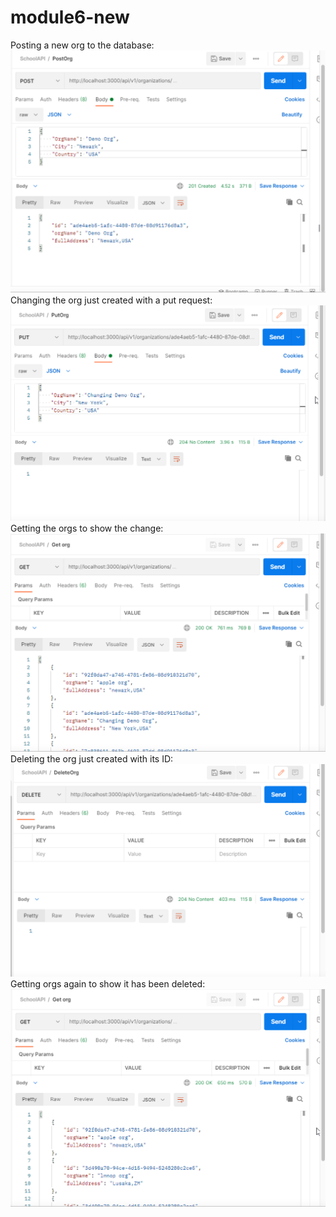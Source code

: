 # module6-new
Posting a new org to the database:
![mod8-1.png](https://github.com/mm2288/module6-new/blob/master/images/mod8-1.png?raw=true)
Changing the org just created with a put request:
![mod8-2.png](https://github.com/mm2288/module6-new/blob/master/images/mod8-2.png?raw=true)
Getting the orgs to show the change:
![mod8-3.png](https://github.com/mm2288/module6-new/blob/master/images/mod8-3.png?raw=true)
Deleting the org just created with its ID:
![mod8-4.png](https://github.com/mm2288/module6-new/blob/master/images/mod8-4.png?raw=true)
Getting orgs again to show it has been deleted:
![mod8-5.png](https://github.com/mm2288/module6-new/blob/master/images/mod8-5.png?raw=true)
